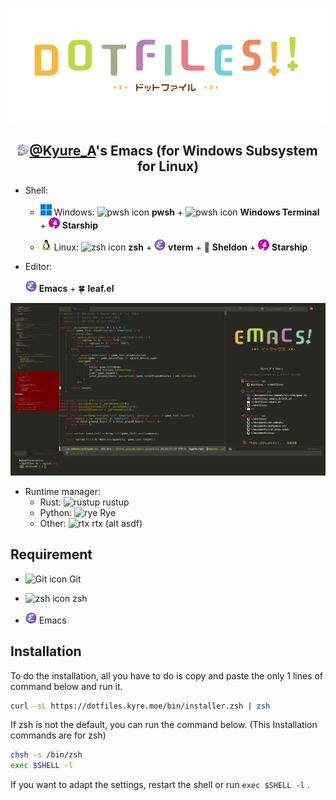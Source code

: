 ![banner](./assets/banner.png)

<div align="center">
	<h2>
		<img alt="Kyure_A icon" width="18px" src="https://github.com/Kyure-A/avatar/blob/master/kyure_a.jpg?raw=true"><a href="https://twitter.com/kyureq">@Kyure_A</a>'s Emacs (for Windows Subsystem for Linux)
	</h2>
</div>

- Shell:
	- <img alt="Windows Icon" width="18px" src="https://raw.githubusercontent.com/github/explore/379d49236d826364be968345e0a085d044108cff/topics/windows/windows.png" /> Windows: 
	<img alt="pwsh icon" width="18px" src="https://learn.microsoft.com/ja-jp/powershell/media/index/ps_black_128.svg"> **pwsh** + <img alt="pwsh icon" width="18px" src="https://upload.wikimedia.org/wikipedia/commons/5/51/Windows_Terminal_logo.svg"> **Windows Terminal** + <img alt="Starship icon" width="18px" src="https://raw.githubusercontent.com/starship/starship/master/media/icon.png"> **Starship**
	
	- <img alt="Linux Icon" width="18px" src="https://raw.githubusercontent.com/github/explore/80688e429a7d4ef2fca1e82350fe8e3517d3494d/topics/linux/linux.png" /> Linux: 
	<img alt="zsh icon" width="18px" src="https://www.zsh.org/favicon.ico"> **zsh** + <img alt="Emacs Icon" width="18px" src="https://raw.githubusercontent.com/github/explore/80688e429a7d4ef2fca1e82350fe8e3517d3494d/topics/emacs/emacs.png" /> **vterm** + 🐚 **Sheldon** + <img alt="Starship icon" width="18px" src="https://raw.githubusercontent.com/starship/starship/master/media/icon.png"> **Starship**

- Editor:

  <img alt="Emacs Icon" width="18px" src="https://raw.githubusercontent.com/github/explore/80688e429a7d4ef2fca1e82350fe8e3517d3494d/topics/emacs/emacs.png" /> **Emacs** + 🍀 **leaf.el**

![Emacs Screen Shot](./assets/emacs_screenshot.png)

- Runtime manager: 
  - Rust: 
  <img alt="rustup" width="18px" src="https://www.rust-lang.org/logos/rust-logo-64x64.png" /> rustup
  - Python: 
  <img alt="rye" width="18px" src="https://github.com/mitsuhiko/rye/raw/main/docs/static/favicon.svg" /> Rye
  - Other: 
  <img alt="rtx" width="18px" src="https://github.com/jdx/rtx/raw/main/docs/logo-dark@2x.png" /> rtx (alt asdf)

## Requirement
- <img alt="Git icon" width="18px" src="https://git-scm.com/favicon.ico"> Git
  
- <img alt="zsh icon" width="18px" src="https://www.zsh.org/favicon.ico"> zsh

- <img alt="Emacs Icon" width="18px" src="https://raw.githubusercontent.com/github/explore/80688e429a7d4ef2fca1e82350fe8e3517d3494d/topics/emacs/emacs.png" /> Emacs

## Installation

To do the installation, all you have to do is copy and paste the only 1 lines of command below and run it.

```zsh
curl -sL https://dotfiles.kyre.moe/bin/installer.zsh | zsh
```

If zsh is not the default, you can run the command below. (This Installation commands are for zsh)

```zsh
chsh -s /bin/zsh
exec $SHELL -l
```

If you want to adapt the settings, restart the shell or run `exec $SHELL -l` .
